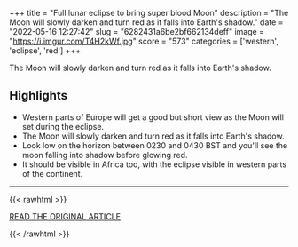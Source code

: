 +++
title = "Full lunar eclipse to bring super blood Moon"
description = "The Moon will slowly darken and turn red as it falls into Earth's shadow."
date = "2022-05-16 12:27:42"
slug = "6282431a6be2bf662134deff"
image = "https://i.imgur.com/T4H2kWf.jpg"
score = "573"
categories = ['western', 'eclipse', 'red']
+++

The Moon will slowly darken and turn red as it falls into Earth's shadow.

## Highlights

- Western parts of Europe will get a good but short view as the Moon will set during the eclipse.
- The Moon will slowly darken and turn red as it falls into Earth's shadow.
- Look low on the horizon between 0230 and 0430 BST and you'll see the moon falling into shadow before glowing red.
- It should be visible in Africa too, with the eclipse visible in western parts of the continent.

---

{{< rawhtml >}}
  <p class="article-category">
    <a target="_blank" href="https://www.bbc.co.uk/news/science-environment-61423765">READ THE ORIGINAL ARTICLE</a>
  </p>
{{< /rawhtml >}}
